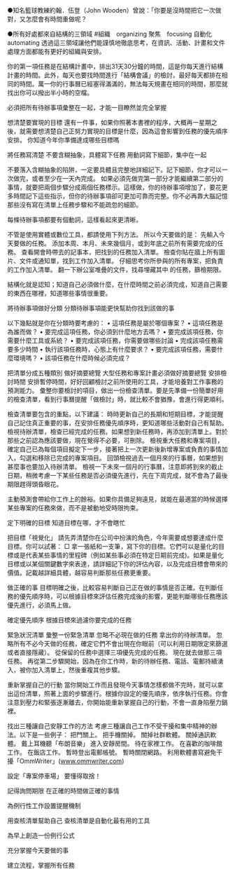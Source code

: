 ●知名籃球教練約翰．伍登（John Wooden）曾說：「你要是沒時間把它一次做對，又怎麼會有時間重做呢？

●所有好處都來自結構的三領域 
#組織　organizing 
聚焦　focusing
自動化　automating
透過這三領域讓他們能謹慎地徹底思考，在資訊、活動、計畫和文件處理方面都能有更好的組織與安排。

你的第一項任務是在結構計畫中，排出31天30分鐘的時間，這是你每天進行結構計畫的時間。此外，每天也要找時間進行「結構會議」的檢討，最好每天都排在相同的時間。萬一你的行事曆已經塞得滿滿的，無法每天規畫在相同的時間，那麼就找出你可以撥出半小時的空檔。

必須把所有待辦事項彙整在一起，才能一目瞭然並完全掌握

想清楚要實現的目標 還有一件事，如果你照著本書裡的程序，大概再一星期之後，就需要想清楚自己正努力實現的目標是什麼，因為這會影響到任務的優先順序安排。 你知道今年你準備達成哪些目標嗎

將任務寫清楚 不要含糊抽象，具體寫下任務
用動詞寫下細節，集中在一起

不要落入含糊抽象的陷阱，一定要具體且完整地詳細記下。記下細節，你才可以一次做完，或者至少在一天內完成。 如果必須先做完第一部分才能繼續第二部分的事情，就要把兩個步驟分成兩個任務標示。這樣做，你的待辦事項增加了，要花更多時間記下這些指示，但你的待辦事項卻可更加可靠而完整。你不必再靠大腦記憶那些沒有寫在清單上任務步驟和不能疏忽的細節。

每條待辦事項都要有個動詞，這樣看起來更清晰。

不管是使用實體或數位工具，都請使用下列方法。 所以今天要做的是：
先輸入今天要做的任務。
添加本周、本月、未來幾個月，或到年底之前所有需要完成的任務。
查看開會時帶去的記事本，把找到的任務加入清單。
檢查你貼在牆上所有圖片、文件或通知單，找到工作加入清單。
仔細思考你所參與的所有專案，把負責的工作加入清單。
翻一下辦公室堆疊的文件，找尋埋藏其中 的任務，篩檢期限。

結構化就是認知；知道自己必須做什麼，在什麼時間之前必須完成，知道自己需要的東西在哪裡，知道哪些事情很重要。

將待辦事項做好分類 分類待辦事項能更快幫助你找到該做的事

以下幾點就是你在分類時要考慮的： • 這項任務是屬於哪個專案？
• 這項任務是為誰而做？
• 要完成這項任務，你必須到什麼地方去嗎？
• 要完成該項任務，你需要什麼工具或系統？
• 要完成該項任務，你需要做哪些討論
• 完成該項任務需要多少時間
• 執行該項任務時，心態上有什麼要求？
• 要完成該項任務，需要什麼環境嗎？
• 該項任務在什麼時候必須完成？

把清單分成五種類別
做好摘要總覽 大型任務和專案計畫必須做好摘要總覽
安排檢討時間 安排暫停時間，好好回顧檢討之前所使用的工具，才能培養對工作事務的預測能力。
彙整你要檢討的項目，做出一份檢查清單。要是先準備一份簡單好用的檢查清單，看到行事曆提醒「做檢討」時，就比較不會猶豫，會進行得更順利。

檢查清單要包含的重點，以下建議： 
時時更新自己的長期和短期目標，才能提醒自己記住真正重要的事，在安排任務優先順序時，更知道哪些活動對自己有幫助。
檢視待辦清單，檢查已經完成的任務。如果想到新任務時，再添加到清單上。對於那些之前認為應該要做，現在覺得不必要，可刪除。
檢視重大任務和專案項目，確定自己已為每個項目擬定下一步，接著把上一次更新後新增專案或負責的事情加入，勾選和移除已完成的專案項目。
回頭檢視過去一個月來的行事曆，如果想到甚麼事也要加入待辦清單。
檢視一下未來一個月的行事曆，注意即將到來的截止日期，稍微考慮一下某些任務是否必須優先進行，先在下周完成，就不會為了最後期限趕得頭昏眼花。

主動預測會帶給你工作上的餘裕。如果你具備足夠遠見，就能在最適當的時候選擇某些專案的任務來做，而不是被動地受時限拘束。

定下明確的目標 知道目標在哪，才不會瞎忙

把目標「視覺化」 請先弄清楚你在公司中扮演的角色，今年需要或想要達成什麼目標。你可以試著： □ 拿一張紙和一支筆，寫下你的目標。它們可以是量化的目標或是代表某些事情的里程碑（例如某些事必須在特定日期前完成)。如果是量化目標或以某個關鍵數字來表達，請詳細記下你的評估內容，以及完成目標會帶來的價值。記載越詳細具體，越容易判斷那些任務更重要。

做正確的事 目標明確之後，比較容易判斷自己正在做的事情是否正確。在判斷任務的優先順序時，可以根據目標來評估任務完成後的影響，更能判斷哪些任務應該優先進行，必須馬上做。

確定優先順序 根據目標來過濾你要完成的任務

緊急狀況清單 彙整一份緊急清單
忽略不必現在做的任務
拿出你的待辦清單。
忽略所有不必今天做的任務，確定它們不會出現在你眼前（可以利用日期限定來篩選或者直接隱藏）。 
從保留的任務中選擇三項優先完成的任務。
現在就去做那三項任務。
再從第二步驟開始，因為在你工作時，新的待辦任務、電話、電郵持續湧入，被你加入清單上，然後重複其他步驟。

重新掌握自己的行動 當你開始工作而且發現今天事情怎樣都做不完時，就可以拿出這份清單，照著上面的步驟進行。根據你設定的優先順序，依序執行任務。你會注意到壓力和緊張逐漸離去，你開始能重新掌握自己的行動，不會一直身陷壓力鍋裡。

找出三種讓自己安靜工作的方法 考慮三種讓自己工作不受干擾和集中精神的辦法。以下是一些例子：
把門關上。
把手機關掉。
關掉社群軟體。
關掉通訊軟體。
戴上耳機聽「布朗音樂」
進入安靜房間。
待在家裡工作。
在喜歡的咖啡館工作。
在飯店工作。
暫時登出電郵帳號。
暫時關閉網路。
利用軟體書寫避免干擾「OmmWriter」(www.ommwriter.com)

設定「專案停車場」 要懂得取捨！

記得詢問期限 在正確的時間做正確的事情

為例行性工作設置提醒機制

用查核清單幫助自己 查核清單是自動化最有用的工具

為早上創造一份例行公式

充分掌握今天要做的事

建立流程，掌握所有任務

